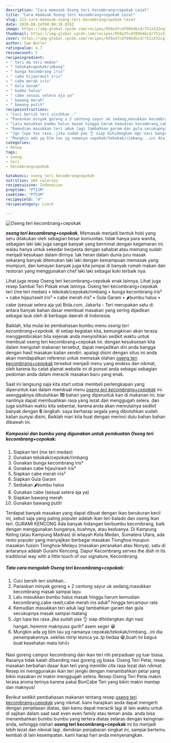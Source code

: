 ```yaml
---
description: "Cara memasak Oseng teri kecombrang+cepokak Lezat"
title: "Cara memasak Oseng teri kecombrang+cepokak Lezat"
slug: 313-cara-memasak-oseng-teri-kecombrangcepokak-lezat
date: 2020-08-24T08:00:18.035Z
image: https://img-global.cpcdn.com/recipes/959a3fcdf09b4bcd/751x532cq70/oseng-teri-kecombrangcepokak-foto-resep-utama.jpg
thumbnail: https://img-global.cpcdn.com/recipes/959a3fcdf09b4bcd/751x532cq70/oseng-teri-kecombrangcepokak-foto-resep-utama.jpg
cover: https://img-global.cpcdn.com/recipes/959a3fcdf09b4bcd/751x532cq70/oseng-teri-kecombrangcepokak-foto-resep-utama.jpg
author: Sam Butler
ratingvalue: 4.7
reviewcount: 5
recipeingredient:
- " teri me teri medan"
- " tekokakcepokakrimbang"
- " bunga kecombrang iris"
- " cabe hijaurawit iris"
- " cabe merah iris"
- " Gula Garam"
- " bumbu halus"
- " cabe sesuai selera aja ya"
- " bawang merah"
- " bawang putih"
recipeinstructions:
- "Cuci bersih teri sisihkan.."
- "Panaskan minyak goreng ± 2 centong sayur uk sedang,masukkan kecombrang masak sampai layu"
- "Lalu masukkan bumbu halus masak hingga harum kemudian kecombrang,cabe rawit,cabe merah iris aduk² hingga tercampur rata"
- "Kemudian masukkan teri aduk lagi tambahkan garam dan gula secukupnya masak sampai matang"
- "Jgn lupa tes rasa..jika sudah pas 👌 siap dihidangkan dgn nasi hangat..hemmm maknyuss gurih² asem seger 😁"
- "Mungkin ada yg blm tau yg namanya cepokak/tekokak/rimbang...ini dia penampakannya..sekilas mirip leunca ya..tp bedaa 😁,buah ini bagus buat kesehatan mata loh👍"
categories:
- Resep
tags:
- oseng
- teri
- kecombrangcepokak

katakunci: oseng teri kecombrangcepokak 
nutrition: 164 calories
recipecuisine: Indonesian
preptime: "PT12M"
cooktime: "PT53M"
recipeyield: "4"
recipecategory: Lunch

---
```



![Oseng teri kecombrang+cepokak](https://img-global.cpcdn.com/recipes/959a3fcdf09b4bcd/751x532cq70/oseng-teri-kecombrangcepokak-foto-resep-utama.jpg)

<b><i>oseng teri kecombrang+cepokak</i></b>, Memasak menjadi bentuk hobi yang seru dilakukan oleh sebagian besar komunitas. tidak hanya para wanita, sebagian laki laki juga sangat banyak yang berminat dengan kegemaran ini. walau hanya untuk sekedar berpesta dengan sahabat atau memang sudah menjadi kesukaan dalam dirinya. tak heran dalam dunia juru masak sekarang banyak ditemukan laki laki dengan kemampuan memasak yang mumpuni, dan lumayan banyak juga kita jumpai di banyak rumah makan dan restoran yang menggunakan chef laki laki sebagai koki terbaik nya.

Lihat juga resep Oseng teri kecombrang+cepokak enak lainnya. Lihat juga resep Sambal Teri Pokak enak lainnya. Oseng teri kecombrang+cepokak teri (me teri medan) • tekokak/cepokak/rimbang • bunga kecombrang iris² • cabe hijau/rawit iris² • cabe merah iris² • Gula Garam • 🌶️bumbu halus • cabe (sesuai selera aja ya) Bola.com, Jakarta - Teri merupakan satu di antara banyak bahan dasar membuat masakan yang sering dijadikan sebagai lauk oleh di berbagai daerah di Indonesia.

Baiklah, kita mulai ke pembahasan bumbu menu <i>oseng teri kecombrang+cepokak</i>. di setiap kegiatan kita, kemungkinan akan terasa menggembirakan bila sejenak anda menyisihkan sedikit waktu untuk membuat oseng teri kecombrang+cepokak ini. dengan kesuksesan kita dalam mengolah makanan tersebut, dapat menjadikan diri anda bangga dengan hasil masakan kalian sendiri. apalagi disini dengan situs ini anda akan mendapatkan referensi untuk memasak olahan <u>oseng teri kecombrang+cepokak</u> tersebut menjadi menu yang endess dan nikmat, oleh karena itu catat alamat website ini di ponsel anda sebagai sebagian pedoman anda dalam meracik masakan baru yang enak.


Saat ini langsung saja kita start untuk membeli perlengkapan yang diperuntuk kan dalam membuat menu <u><i>oseng teri kecombrang+cepokak</i></u> ini. seenggaknya dibutuhkan <b>10</b> bahan yang diperuntuk kan di makanan ini. biar nantinya dapat membuahkan rasa yang lezat dan menggugah selera. dan juga sisihkan waktu kita sebentar, karena anda akan memulainya sedikit banyak dengan <b>6</b> langkah. saya berharap segala yang dibutuhkan sudah kalian punyai disini, Baiklah mari kita buat dengan merinci dulu bahan bahan dibawah ini.

<!--inarticleads1-->

##### Komposisi dan bumbu yang digunakan untuk pembuatan Oseng teri kecombrang+cepokak:

1. Siapkan  teri (me teri medan)
1. Gunakan  tekokak/cepokak/rimbang
1. Gunakan  bunga kecombrang iris²
1. Gunakan  cabe hijau/rawit iris²
1. Siapkan  cabe merah iris²
1. Siapkan  Gula Garam
1. Sediakan  🌶️bumbu halus
1. Gunakan  cabe (sesuai selera aja ya)
1. Siapkan  bawang merah
1. Gunakan  bawang putih


Terdapat banyak masakan yang dapat dibuat dengan ikan berukuran kecil ini, sebut saja yang paling populer adalah ikan teri balado dan oseng ikan teri. GURAMI KENCONG Ada banyak hidangan berbumbu kecombrang, baik dengan menggunakan bunganya, buahnya, atau keduanya. Di Kampung Keling (atau Kampung Madras) di wilayah Kota Medan, Sumatera Utara, ada resto populer yang menyajikan berbagai masakan Tionghoa maupun masakan fusion Tionghoa-Melayu (masakan peranakan atau Nonya), satu di antaranya adalah Gurami Kencong. Dapur Kecombrang serves the dish in its traditional way with a little touch of our signature, Kecombrang. 

<!--inarticleads2-->

##### Tata cara mengolah Oseng teri kecombrang+cepokak:

1. Cuci bersih teri sisihkan..
1. Panaskan minyak goreng ± 2 centong sayur uk sedang,masukkan kecombrang masak sampai layu
1. Lalu masukkan bumbu halus masak hingga harum kemudian kecombrang,cabe rawit,cabe merah iris aduk² hingga tercampur rata
1. Kemudian masukkan teri aduk lagi tambahkan garam dan gula secukupnya masak sampai matang
1. Jgn lupa tes rasa..jika sudah pas 👌 siap dihidangkan dgn nasi hangat..hemmm maknyuss gurih² asem seger 😁
1. Mungkin ada yg blm tau yg namanya cepokak/tekokak/rimbang...ini dia penampakannya..sekilas mirip leunca ya..tp bedaa 😁,buah ini bagus buat kesehatan mata loh👍


Nasi goreng campur kecombrang dan ikan teri nih perpaduan yg luar biasa. Rasanya tidak kalah dibanding nasi goreng yg biasa. Oseng Teri Petai, resep masakan berbahan dasar ikan teri yang memiliki cita rasa lezat dan nikmat. Resep ini menggunakan ikan teri jengki dengan menambahkan petai yang bikin masakan ini makin menggugah selera. Resep Oseng Teri Petai makin terasa aroma terinya karena pakai BonCabe Teri yang bikin makin mantap dan maknyus! 

Berikut sedikit pembahasan makanan tentang resep <u>oseng teri kecombrang+cepokak</u> yang nikmat. kami harapkan anda dapat mengerti dengan penjelasan diatas, dan kamu dapat meracik lagi di lain waktu untuk di sajikan dalam saat saat even even family atau teman anda. anda bisa menambahkan bumbu bumbu yang tertera diatas selaras dengan keinginan anda, sehingga olahan <b>oseng teri kecombrang+cepokak</b> ini bs menjadi lebih lezat dan nikmat lagi. demikian penjabaran singkat ini, sampai bertemu kembali di lain kesempatan. kami harap hari anda menyenangkan.
